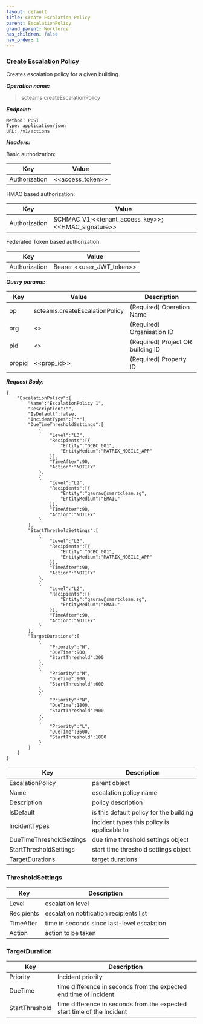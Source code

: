 ```yaml
---
layout: default
title: Create Escalation Policy
parent: EscalationPolicy
grand_parent: Workforce
has_children: false
nav_order: 1
---
```


### Create Escalation Policy

Creates escalation policy for a given building.

***Operation name:***

> scteams.createEscalationPolicy

***Endpoint:***

```
Method: POST
Type: application/json
URL: /v1/actions
```

***Headers:***

Basic authorization:

|Key|Value|
|---|---|
|Authorization|<<access_token>>|

HMAC based authorization:

|Key|Value|
|---|---|
|Authorization|SCHMAC_V1;<<tenant_access_key>>;<<HMAC_signature>>|

Federated Token based authorization:

|Key|Value|
|---|---|
|Authorization|Bearer <<user_JWT_token>>|

***Query params:***

| Key | Value | Description |
| --- | ------|-------------|
| op | scteams.createEscalationPolicy | (Required) Operation Name |
| org | <<org>> | (Required) Organisation ID |
| pid | <<pid>> | (Required) Project OR building ID |
| propid | <<prop_id>> | (Required) Property ID |


***Request Body:***

```
{
    "EscalationPolicy":{
        "Name":"EscalationPolicy 1",
        "Description":"",
        "IsDefault":false,
        "IncidentTypes":["*"],
        "DueTimeThresholdSettings":[
            {
                "Level":"L3",
                "Recipients":[{
                    "Entity":"OCBC_001",
                    "EntityMedium":"MATRIX_MOBILE_APP"
                }],
                "TimeAfter":90,
                "Action":"NOTIFY"
            },
            {
                "Level":"L2",
                "Recipients":[{
                    "Entity":"gaurav@smartclean.sg",
                    "EntityMedium":"EMAIL"
                }],
                "TimeAfter":90,
                "Action":"NOTIFY"
            }
        ],
        "StartThresholdSettings":[
            {
                "Level":"L3",
                "Recipients":[{
                    "Entity":"OCBC_001",
                    "EntityMedium":"MATRIX_MOBILE_APP"
                }],
                "TimeAfter":90,
                "Action":"NOTIFY"
            },
            {
                "Level":"L2",
                "Recipients":[{
                    "Entity":"gaurav@smartclean.sg",
                    "EntityMedium":"EMAIL"
                }],
                "TimeAfter":90,
                "Action":"NOTIFY"
            }
        ],
        "TargetDurations":[
            {
                "Priority":"H",
                "DueTime":900,
                "StartThreshold":300
            },
            {
                "Priority":"M",
                "DueTime":900,
                "StartThreshold":600
            },
            {
                "Priority":"N",
                "DueTime":1800,
                "StartThreshold":900
            },
            {
                "Priority":"L",
                "DueTime":3600,
                "StartThreshold":1800
            }
        ]
    }
}
```

| Key | Description |
| --- |-----|
|EscalationPolicy|parent object|
|Name|escalation policy name|
|Description|policy description|
|IsDefault|is this default policy for the building|
|IncidentTypes|incident types this policy is applicable to |
|DueTimeThresholdSettings|due time threshold settings object|
|StartThresholdSettings|start time threshold settings object|
|TargetDurations|target durations|


### ThresholdSettings

|Key|Description|
|---|---|
|Level|escalation level|
|Recipients|escalation notification recipients list|
|TimeAfter|time in seconds since last-level escalation|
|Action|action to be taken|

### TargetDuration

|Key|Description|
|---|---|
|Priority|Incident priority|
|DueTime|time difference in seconds from the expected end time of Incident|
|StartThreshold|time difference in seconds from the expected start time of the Incident|